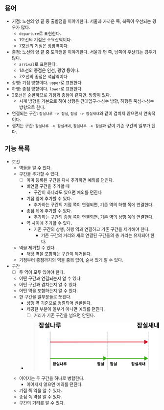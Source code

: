 ## 용어
- 기점: 노선의 양 끝 중 출발점을 이야기한다. 서울과 가까운 쪽, 북쪽이 우선되는 경우가 많다.
  - `departure`로 표현한다. 
  - 1호선의 기점은 소요산역이다.
  - 7호선의 기점은 장암역이다.
- 종점: 노선의 양 끝 중 도착점을 이야기한다. 서울과 먼 쪽, 남쪽이 우선되는 경우가 많다.
  - `arrival`로 표현한다. 
  - 1호선의 종점은 인천, 광명 등이다.
  - 7호선의 종점은 석남역이다
- 상행: 기점 방향이다. `upper`로 표현한다.
- 하행: 종점 방향이다. `lower`로 표현한다.
- 2호선은 순환하므로 기점과 종점이 같지만, 방향이 있다.
  - 시계 방향을 기본으로 하여 상행은 건대입구->성수 방향, 하행은 뚝섬->성수 방향으로 한다.
- 연결되는 구간: `잠실나루 -> 잠실`, `잠실 -> 잠실새내`와 같이 겹치지 않으면서 연속적이다.
- 겹치는 구간: `잠실나루 -> 잠실새내`, `잠실나루 -> 잠실`과 같이 기존 구간의 일부가 된다.  

## 기능 목록

- 호선
  - 역들을 알 수 있다.
  - 구간을 추가할 수 있다.
    - [ ] 이미 등록된 구간을 다시 추가하면 예외를 던진다. 
    - 비연결 구간을 추가할 때
      - 구간이 하나라도 있으면 예외를 던진다
    - 기점 앞에 추가할 수 있다.
      - 추가하는 구간의 기점 쪽이 연결되면, 기존 역의 하행 쪽에 연결한다.
    - 종점 뒤에 추가할 수 있다.
      - 추가하는 구간의 종점 쪽이 연결되면, 기존 역의 상행 쪽에 연결한다.
    - 역 사이에 추가할 수 있다.
      - 기존 구간의 상행, 하행 역과 연결하고 기존 구간을 제거해야 한다.
        - 기존 구간의 거리와 새로 연결된 구간들의 총 거리는 유지되야 한다.
  - 역을 제거할 수 있다.
    - 해당 역을 포함하는 구간이 제거된다.
  - 기점부터 종점까지의 역을 중복 없이, 순서 있게 알 수 있다.
- 구간
  - [ ] 두 역이 모두 있어야 한다.
  - 어떤 구간과 연결되는지 알 수 있다. 
  - 어떤 구간과 겹치는지 알 수 있다.
  - 어떤 역을 포함하는지 알 수 있다.
  - 한 구간을 일부분들로 쪼갠다.
    - 상행 역 기준으로 정렬되어 반환된다.
    - 제공한 부분이 일부가 아니면 예외를 던진다.
      - [ ] 거리가 기존 구간을 넘으면 안된다. 
    - > ![img.png](쪼개기.png)
  - 이어지는 두 구간을 하나로 병합한다.
    - 이어지지 않으면 예외를 던진다.
  - 기점 쪽 역을 알 수 있다.
  - 종점 쪽 역을 알 수 있다.
  - 구간의 거리를 알 수 있다.
